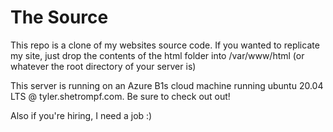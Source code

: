 # The Source
This repo is a clone of my websites source code. If you wanted to replicate my site, just drop the contents of the html folder into /var/www/html (or whatever the root directory of your server is)

This server is running on an Azure B1s cloud machine running ubuntu 20.04 LTS @ tyler.shetrompf.com. Be sure to check out out! 

Also if you're hiring, I need a job :)
